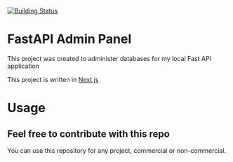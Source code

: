 [![Building Status](https://github.com/IruNil6/fastapi-admin-panel/actions/workflows/build-release.yml/badge.svg)](https://github.com/IruNil6/fastapi-admin-panel/actions/workflows/build-release.yml)

# FastAPI Admin Panel
This project was created to administer databases for my local Fast API application

This project is written in [Next.js](https://nextjs.org)

# Usage
## Feel free to contribute with this repo
You can use this repository for any project, commercial or non-commercial.